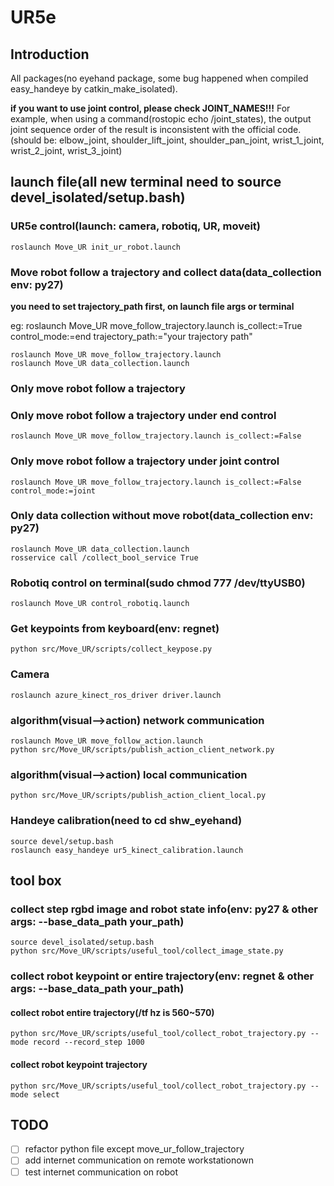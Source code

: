 # UR5e

## Introduction

All packages(no eyehand package, some bug happened when compiled easy_handeye by catkin_make_isolated).

**if you want to use joint control, please check JOINT_NAMES!!!**
For example, when using a command(rostopic echo /joint_states), the output joint sequence order of the result is inconsistent with the official code.
(should be: elbow_joint, shoulder_lift_joint, shoulder_pan_joint, wrist_1_joint, wrist_2_joint, wrist_3_joint)

## launch file(all new terminal need to source devel_isolated/setup.bash)

### UR5e control(launch: camera, robotiq, UR, moveit)

```
roslaunch Move_UR init_ur_robot.launch
```

### Move robot follow a trajectory and collect data(data_collection env: py27)

**you need to set trajectory_path first, on launch file args or terminal**

eg: roslaunch Move_UR move_follow_trajectory.launch is_collect:=True control_mode:=end trajectory_path:="your trajectory path"

```
roslaunch Move_UR move_follow_trajectory.launch
roslaunch Move_UR data_collection.launch
```

### Only move robot follow a trajectory

### Only move robot follow a trajectory under end control

```
roslaunch Move_UR move_follow_trajectory.launch is_collect:=False
```

### Only move robot follow a trajectory under joint control

```
roslaunch Move_UR move_follow_trajectory.launch is_collect:=False control_mode:=joint
```

### Only data collection without move robot(data_collection env: py27)

```
roslaunch Move_UR data_collection.launch
rosservice call /collect_bool_service True
```

### Robotiq control on terminal(sudo chmod 777 /dev/ttyUSB0)

```
roslaunch Move_UR control_robotiq.launch
```

### Get keypoints from keyboard(env: regnet)

```
python src/Move_UR/scripts/collect_keypose.py
```

### Camera

```
roslaunch azure_kinect_ros_driver driver.launch
```

### algorithm(visual-->action) network communication

```
roslaunch Move_UR move_follow_action.launch
python src/Move_UR/scripts/publish_action_client_network.py
```

### algorithm(visual-->action) local communication

```
python src/Move_UR/scripts/publish_action_client_local.py
```

### Handeye calibration(need to cd shw_eyehand)

```
source devel/setup.bash
roslaunch easy_handeye ur5_kinect_calibration.launch
```

## tool box

### collect step rgbd image and robot state info(env: py27 & other args: --base_data_path your_path)

```
source devel_isolated/setup.bash
python src/Move_UR/scripts/useful_tool/collect_image_state.py
```

### collect robot keypoint or entire trajectory(env: regnet & other args: --base_data_path your_path)

#### collect robot entire trajectory(/tf hz is 560~570)

```
python src/Move_UR/scripts/useful_tool/collect_robot_trajectory.py --mode record --record_step 1000
```

#### collect robot keypoint trajectory

```
python src/Move_UR/scripts/useful_tool/collect_robot_trajectory.py --mode select
```

## TODO

* [ ]  refactor python file except move_ur_follow_trajectory
* [ ]  add internet communication on  remote workstationown
* [ ]  test internet communication on  robot
